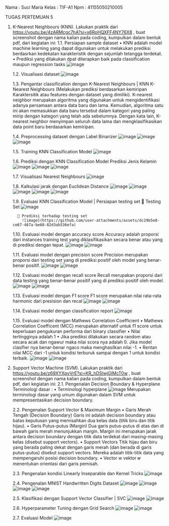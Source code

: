 Nama	:	Suci Maria
Kelas	:	TIF-A1
Npm	:	41155050210005

TUGAS PERTEMUAN 5
1.	K-Nearest Neighbours (KNN). Lakukan praktik dari https://youtu.be/4zARMcgc7hA?si=x6RoHQXFF4NY76X8 , buat screenshot dengan nama kalian pada coding, kumpulkan dalam bentuk pdf, dari kegiatan ini:
    1.1.	Persiapan sample dataset
  	      •	KNN adalah model machine learning yang dapat digunakan untuk melakukan prediksi berdasrkan kedekatan karakteristik dengan sejumlah tetangga terdekat.
  	      •	Prediksi yang dilakukan dpat diterapkan baik pada classification maupun regression tasks
  	      ![image](https://github.com/user-attachments/assets/c747d2d3-7781-4199-abe6-3d9c648eb930)

  	1.2.	Visualisasi dataset
  	      ![image](https://github.com/user-attachments/assets/66e624b5-46b8-4574-a320-e9140e1dce0b)

  	1.3.	Pengantar classification dengan K-Nearest Neighbours | KNN
  	      K-Nearest Neighbours (Melakukan prediksi berdasarkan kemiripan
  	      Karaktersitik atau features dengan dataset yang dimiliki).
  	      K-nearest neighbor merupakan algoritma yang digunakan untuk mengidentifikasi adanya persamaan antara data baru dan lama. Kemudian, algoritma satu ini akan memasukkan data baru tersebut dalam kategori yang paling mirip dengan kategori yang telah ada sebelumnya. Dengan kata lain, K-nearest neighbor menyimpan seluruh data lama dan mengklasifikasikan data point baru berdasarkan kemiripan.

  	1.4.	Preprocessing dataset dengan Label Binarizer
  	      ![image](https://github.com/user-attachments/assets/721a0b23-9539-48da-82d2-5e291a78c559)
  	      ![image](https://github.com/user-attachments/assets/71d2d38a-e83a-4b7b-bdb5-2b602e73513a)
  	      ![image](https://github.com/user-attachments/assets/f31c54ca-26b5-43dc-8b4c-fb57f57eb831)

  	1.5.	Training KNN Classification Model
  	      ![image](https://github.com/user-attachments/assets/d6a48e83-cf18-43fb-8623-8e704e1285a0)

  	1.6.	Prediksi dengan KNN Classification Model
  	      Prediksi Jenis Kelamin
  	      ![image](https://github.com/user-attachments/assets/4188fee7-1e33-44bb-89ef-21a63f6660b6)
  	      ![image](https://github.com/user-attachments/assets/83452c11-e693-4f64-b391-1c08feb9645b)
  	      ![image](https://github.com/user-attachments/assets/b29eee0d-a4dd-4d3a-ae9e-d74fdb519702)

  	1.7.	Visualisasi Nearest Neighbours
  	      ![image](https://github.com/user-attachments/assets/e2545974-0703-4031-b448-77f38eb54d9a)

  	1.8.	Kalkulasi jarak dengan Euclidean Distance
  	      ![image](https://github.com/user-attachments/assets/3a9394c2-e5f3-46ed-9e6c-a46d6b561775)
  	      ![image](https://github.com/user-attachments/assets/6b459a27-b47d-4cee-b52b-bfb742c436c0)
  	      ![image](https://github.com/user-attachments/assets/b3a7d694-64f5-4cd8-b49d-ec9d88a6faf3)
  	      ![image](https://github.com/user-attachments/assets/c4e800bf-f9b6-4962-8c8a-4e72fc1afad3)
  	      ![image](https://github.com/user-attachments/assets/fc21953c-c795-4081-9b9d-d6d04008a085)

  	1.9.	Evaluasi KNN Classification Model | Persiapan testing set
  	      	Testing Set
  	        ![image](https://github.com/user-attachments/assets/718b75a3-4d7d-4dbc-bdf7-7da8449ddba4)

  	      	Prediksi terhadap testing set
  	        ![image](https://github.com/user-attachments/assets/dc29b5e8-ce67-467a-be68-82d3ab536efa)

  	1.10.	Evaluasi model dengan accuracy score
  	      Accuracy adalah proporsi dari instances training test yang diklasifikasikan secara benar atau yang di prediksi dengan tepat.
  	      ![image](https://github.com/user-attachments/assets/ce9aa83f-58fb-4671-85ba-bfb9f8f4a541)
  	      ![image](https://github.com/user-attachments/assets/0547d3d4-a78d-4db0-bd0b-72e026f24849)

  	1.11.	Evaluasi model dengan precision score
  	      Precision merupakan proporsi dari testing set yang di prediksi positif oleh model yang benar-benar positif.
  	      ![image](https://github.com/user-attachments/assets/02150f8c-9473-4a57-a7c9-4ab1b148d845)
  	      ![image](https://github.com/user-attachments/assets/c1896c75-64a3-48ec-9523-2416098f4b68)

  	1.12.	Evaluasi model dengan recall score
  	      Recall merupakan proporsi dari data testing yang benar-benar positif yang di prediksi positif oleh model.
  	      ![image](https://github.com/user-attachments/assets/30eb208a-388b-4384-bbfb-547ea8d524b9)
          ![image](https://github.com/user-attachments/assets/fcaed4b1-d68a-43d0-9e64-2255715b4095)

  	1.13.	Evaluasi model dengan F1 score
  	      F1 score merupakan nilai rata-rata harmonic dari presision dan recal
  	      ![image](https://github.com/user-attachments/assets/b43e243f-a048-4564-8705-6373390bceec)
          ![image](https://github.com/user-attachments/assets/b77cadad-3a37-41ad-9c6f-c2354a2e9ff5)

  	1.14.	Evaluasi model dengan classification report
  	      ![image](https://github.com/user-attachments/assets/e0614775-7cc2-4dd0-a13f-bc356d5c7227)

  	1.15.	Evaluasi model dengan Mathews Correlation Coefficient
  	      •	Mathews Correlation Coefficent (MCC) merupakan alternatif untuk f1 score untuk keperluaan pengukuran performa dari binary classifier
  	      •	Nilai tertingginya adalah 1
  	      •	Jika prediksi dilakukan secara random atau secara acak dan ngawur maka nilai scora nya adalah 0. Jika model clasifier nya benar-benar ngaco maka menghasilkan nilai -1.
  	      •	Rentan nilai MCC dari -1 untuk kondisi terburuk sampai dengan 1 untuk kondisi terbaik.
  	      ![image](https://github.com/user-attachments/assets/d50f6cad-74f1-4e04-9818-5801e631b7d8)
  	      ![image](https://github.com/user-attachments/assets/a7acd5c2-223f-48bb-8418-eb3461e4e568)

2. Support Vector Machine (SVM). Lakukan praktik dari https://youtu.be/z69XYXpvVrE?si=KR_hDSlwjGIMcT0w , buat screenshot dengan nama kalian pada coding, kumpulkan dalam bentuk pdf, dari kegiatan ini:
   2.1.	Pengenalan Decision Boundary & Hyperplane
        Terminologi dasar :
         •	Terminologi hyperplane
            ![image](https://github.com/user-attachments/assets/5e252d37-e219-42c5-b22c-2d9ae7146c94)
            Merupakan terminologi dasar yang umum digunakan dalam SVM untuk mempresentasikan decision boundary.

   2.2.	Pengenalan Support Vector & Maximum Margin
        •	Garis Merah Tengah (Decision Boundary)
          Garis ini adalah decision boundary atau batas keputusan yang memisahkan dua kelas data (titik biru dan titik hijau).
        •	Garis Putus-putus (Margin)
          Dua garis putus-putus di atas dan di bawah garis merah menunjukkan margin. Margin ini merupakan jarak antara decision boundary dengan titik data terdekat dari masing-masing kelas (disebut support vectors).
        •	Support Vectors
          Titik hijau dan biru yang berada paling dekat dengan garis merah (dan berada di garis putus-putus) disebut support vectors. Mereka adalah titik-titik data yang mempengaruhi posisi decision boundary.
        •	Vector w
          vektor 𝑤 menentukan orientasi dari garis pemisah.

   2.3.	Pengenalan kondisi Linearly Inseparable dan Kernel Tricks
        ![image](https://github.com/user-attachments/assets/049725f0-3942-4495-b04c-b88266e3bc95)

   2.4.	Pengenalan MNIST Handwritten Digits Dataset
        ![image](https://github.com/user-attachments/assets/9253d1f9-64dc-4c60-ade8-777fa9ce8cb2)
        ![image](https://github.com/user-attachments/assets/47ae7f78-bc19-485b-990c-43c129965b32)
        ![image](https://github.com/user-attachments/assets/6ff2edc1-f8d9-466d-ad28-072abb98342c)
        ![image](https://github.com/user-attachments/assets/758585a9-619e-4d89-874b-69a03c0c4495)

   2.5.	Klasifikasi dengan Support Vector Classifier | SVC
        ![image](https://github.com/user-attachments/assets/4b1b7b0a-e192-463f-a89e-e0cea52bc8ba)
        ![image](https://github.com/user-attachments/assets/9c66aa85-80ac-4fee-98c9-24e22fc4b71f)

   2.6.	Hyperparameter Tuning dengan Grid Search
        ![image](https://github.com/user-attachments/assets/0b7f481f-7e3d-4456-b46e-23ac21bd3272)
        ![image](https://github.com/user-attachments/assets/0fd730fb-d1aa-4164-a193-4ff45a2ceb25)

   2.7.	Evaluasi Model
        ![image](https://github.com/user-attachments/assets/71fcb8cc-9452-4070-b935-95a8699ee737)

 

